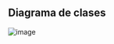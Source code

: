 ## Diagrama de clases

![image](https://github.com/user-attachments/assets/1f256ed2-a568-42dd-8daa-21d8d1f03809)
